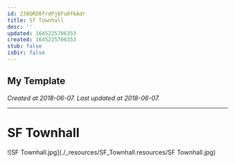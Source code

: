 ```yaml
---
id: 238QRD8frdPj6Fu0f6Adr
title: Sf Townhall
desc: ''
updated: 1645225706353
created: 1645225706353
stub: false
isDir: false
---
```

My Template
---

_Created at 2018-06-07._
_Last updated at 2018-06-07._




---

# SF Townhall


![SF Townhall.jpg](./_resources/SF_Townhall.resources/SF Townhall.jpg)

